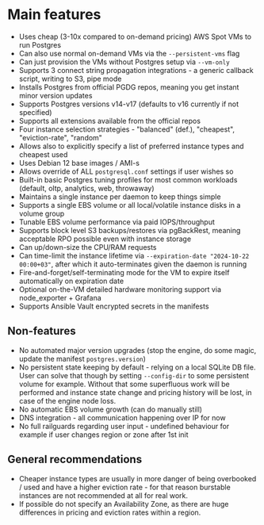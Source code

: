 # Main features

* Uses cheap (3-10x compared to on-demand pricing) AWS Spot VMs to run Postgres
* Can also use normal on-demand VMs via the `--persistent-vms` flag
* Can just provision the VMs without Postgres setup via `--vm-only`
* Supports 3 connect string propagation integrations - a generic callback script, writing to S3, pipe mode
* Installs Postgres from official PGDG repos, meaning you get instant minor version updates
* Supports Postgres versions v14-v17 (defaults to v16 currently if not specified)
* Supports all extensions available from the official repos
* Four instance selection strategies - "balanced" (def.), "cheapest", "eviction-rate", "random"
* Allows also to explicitly specify a list of preferred instance types and cheapest used
* Uses Debian 12 base images / AMI-s
* Allows override of ALL `postgresql.conf` settings if user wishes so
* Built-in basic Postgres tuning profiles for most common workloads (default, oltp, analytics, web, throwaway)
* Maintains a single instance per daemon to keep things simple
* Supports a single EBS volume or all local/volatile instance disks in a volume group
* Tunable EBS volume performance via paid IOPS/throughput
* Supports block level S3 backups/restores via pgBackRest, meaning acceptable RPO possible even with instance storage
* Can up/down-size the CPU/RAM requests
* Can time-limit the instance lifetime via `--expiration-date "2024-10-22 00:00+03"`, after which it auto-terminates
  given the daemon is running
* Fire-and-forget/self-terminating mode for the VM to expire itself automatically on expiration date
* Optional on-the-VM detailed hardware monitoring support via node_exporter + Grafana
* Supports Ansible Vault encrypted secrets in the manifests

## Non-features

* No automated major version upgrades (stop the engine, do some magic, update the manifest `postgres.version`)
* No persistent state keeping by default - relying on a local SQLite DB file. User can solve that though by setting
  `--config-dir` to some persistent volume for example. Without that some superfluous work will be performed and
  instance state change and pricing history will be lost, in case of the engine node loss.
* No automatic EBS volume growth (can do manually still)
* DNS integration - all communication happening over IP for now
* No full railguards regarding user input - undefined behaviour for example if user changes region or zone after 1st init

## General recommendations

* Cheaper instance types are usually in more danger of being overbooked / used and have a higher eviction rate - for that
  reason burstable instances are not recommended at all for real work.
* If possible do not specify an Availability Zone, as there are huge differences in pricing and eviction rates within a region.
